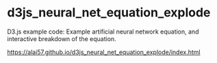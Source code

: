 # d3js_neural_net_equation_explode
D3.js example code: Example artificial neural network equation, and interactive breakdown of the equation.

https://alai57.github.io/d3js_neural_net_equation_explode/index.html